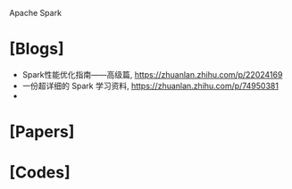 Apache Spark

# [Blogs]
+ Spark性能优化指南——高级篇, https://zhuanlan.zhihu.com/p/22024169
+ 一份超详细的 Spark 学习资料, https://zhuanlan.zhihu.com/p/74950381
+ 

# [Papers]

# [Codes]


